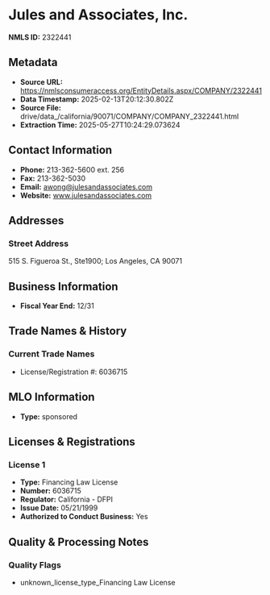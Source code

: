 # Jules and Associates, Inc.

**NMLS ID:** 2322441

## Metadata
- **Source URL:** https://nmlsconsumeraccess.org/EntityDetails.aspx/COMPANY/2322441
- **Data Timestamp:** 2025-02-13T20:12:30.802Z
- **Source File:** drive/data_/california/90071/COMPANY/COMPANY_2322441.html
- **Extraction Time:** 2025-05-27T10:24:29.073624

## Contact Information
- **Phone:** 213-362-5600 ext. 256
- **Fax:** 213-362-5030
- **Email:** awong@julesandassociates.com
- **Website:** www.julesandassociates.com

## Addresses
### Street Address
515 S. Figueroa St., Ste1900; Los Angeles, CA 90071

## Business Information
- **Fiscal Year End:** 12/31

## Trade Names & History
### Current Trade Names
- License/Registration #: 6036715

## MLO Information
- **Type:** sponsored

## Licenses & Registrations

### License 1
- **Type:** Financing Law License
- **Number:** 6036715
- **Regulator:** California - DFPI
- **Issue Date:** 05/21/1999
- **Authorized to Conduct Business:** Yes

## Quality & Processing Notes
### Quality Flags
- unknown_license_type_Financing Law License
